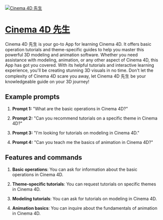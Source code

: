 [![Cinema 4D 先生](https://files.oaiusercontent.com/file-2qg1kcN8ayxANCdjlriPnN35?se=2123-10-18T02%3A54%3A18Z&sp=r&sv=2021-08-06&sr=b&rscc=max-age%3D31536000%2C%20immutable&rscd=attachment%3B%20filename%3Df480ef2e-dae7-40a4-9086-3b08805c665a.png&sig=BcBJZnBOedVL6ce80DOnUVuuX1Z3LoVIIHnX4hNtDyU%3D)](https://chat.openai.com/g/g-h9GSC4iN7-cinema-4d-xian-sheng)

# [Cinema 4D 先生](https://chat.openai.com/g/g-h9GSC4iN7-cinema-4d-xian-sheng)

Cinema 4D 先生 is your go-to App for learning Cinema 4D. It offers basic operation tutorials and theme-specific guides to help you master this powerful 3D modeling and animation software. Whether you need assistance with modeling, animation, or any other aspect of Cinema 4D, this App has got you covered. With its helpful tutorials and interactive learning experience, you'll be creating stunning 3D visuals in no time. Don't let the complexity of Cinema 4D scare you away, let Cinema 4D 先生 be your knowledgeable guide on your 3D journey!

## Example prompts

1. **Prompt 1:** "What are the basic operations in Cinema 4D?"

2. **Prompt 2:** "Can you recommend tutorials on a specific theme in Cinema 4D?"

3. **Prompt 3:** "I'm looking for tutorials on modeling in Cinema 4D."

4. **Prompt 4:** "Can you teach me the basics of animation in Cinema 4D?"

## Features and commands

1. **Basic operations**: You can ask for information about the basic operations in Cinema 4D.

2. **Theme-specific tutorials**: You can request tutorials on specific themes in Cinema 4D.

3. **Modeling tutorials**: You can ask for tutorials on modeling in Cinema 4D.

4. **Animation basics**: You can inquire about the fundamentals of animation in Cinema 4D.
